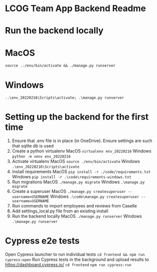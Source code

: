 # LCOG Team App Backend Readme

# Run the backend locally
# MacOS
`source ../env/bin/activate && ./manage.py runserver`
# Windows
`..\env_20220216\Scripts\activate; .\manage.py runserver`

# Setting up the backend for the first time
1) Ensure that .env file is in place (in OneDrive). Ensure settings are such that sqlite db is used
2) Create a python virtualenv
MacOS `virtualenv env_20220216`
Windows `python -m venv env_20220216`
3) Activate virtualenv
MacOS `source ./env/bin/activate`
Windows `.\env_20220216\Scripts\activate`
4) Install requirements
MacOS `pip install -r ./code/requirements.txt`
Windows `pip install -r .\code\requirements-windows.txt`
5) Run migrations
MacOS `./manage.py migrate`
Windows `.\manage.py migrate`
6) Create a superuser
MacOS `./manage.py createsuperuser --username=USERNAME`
Windows `.\code\manage.py createsuperuser --username=USERNAME`
7) Run commands to import employees and reviews from Caselle
8) Add settings_local.py file from an existing install
9) Run the backend locally
MacOS `./manage.py runserver`
Windows `.\manage.py runserver`

# Cypress e2e tests
Open Cypress launcher to run individual tests
`cd frontend && npm run cypress:open`
Run Cypress tests in the background and upload results to https://dashboard.cypress.io/
`cd frontend`
`npm run cypress:run`
